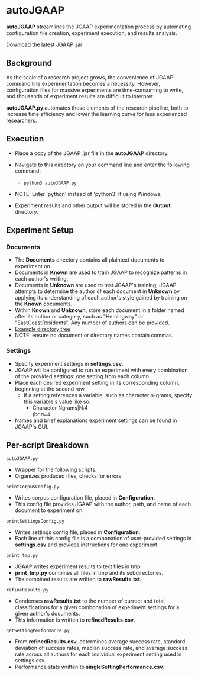 # autoJGAAP
**autoJGAAP** streamlines the JGAAP experimentation process by automating configuration file creation, experiment execution, and results analysis.

[Download the latest JGAAP .jar](https://github.com/evllabs/JGAAP/releases) 

## Background

As the scale of a research project grows, the convenience of JGAAP command line experimentation becomes a necessity. However, configuration files for massive experiments are time-consuming to write, and thousands of experiment results are difficult to interpret.

**autoJGAAP.py** automates these elements of the research pipeline, both to increase time efficiency and lower the learning curve for less experienced researchers.

## Execution

* Place a copy of the JGAAP .jar file in the **autoJGAAP** directory. 
* Navigate to this directory on your command line and enter the following command:

  * ```python3 autoJGAAP.py```

* NOTE: Enter 'python' instead of 'python3' if using Windows.
* Experiment results and other output will be stored in the **Output** directory. 

## Experiment Setup

### Documents
* The **Documents** directory contains all plaintext documents to experiment on.
* Documents in **Known** are used to train JGAAP to recognize patterns in each author's writing. 
* Documents in **Unknown** are used to test JGAAP's training; JGAAP attempts to determine the author of each document in **Unknown** by applying its understanding of each author's style gained by training on the **Known** documents. 
* Within **Known** and **Unknown**, store each document in a folder named after its author or category, such as "Hemingway" or "EastCoastResidents". Any number of authors can be provided.
* [Example directory tree](/example.jpg)
* NOTE: ensure no document or directory names contain commas.

### Settings
* Specify experiment settings in **settings.csv**.
* JGAAP will be configured to run an experiment with every combination of the provided settings: one setting from each column.
* Place each desired experiment setting in its corresponding column, beginning at the second row. 
  * If a setting references a variable, such as character n-grams, specify this variable's value like so:
    * Character Ngrams|N:4  
    *for n=4*
* Names and brief explanations experiment settings can be found in JGAAP's GUI.

## Per-script Breakdown

```autoJGAAP.py```

* Wrapper for the following scripts.
* Organizes produced files, checks for errors

```printCorpusConfig.py```

* Writes corpus configuration file, placed in **Configuration**.
* This config file provides JGAAP with the author, path, and name of each document to experiment on.

```printSettingsConfig.py```

* Writes settings config file, placed in **Configuration**.
* Each line of this config file is a combonation of user-provided settings in **settings.csv** and provides instructions for one experiment.

```print_tmp.py```

* JGAAP writes experiment results to text files in tmp. 
* **print_tmp.py** combines all files in tmp and its subdirectories.
* The combined results are written to **rawResults.txt**.

```refineResults.py```

* Condenses **rawResults.txt** to the number of currect and total classifications for a given combonation of experiment settings for a given author's documents. 
* This information is written to **refinedResults.csv**.

```getSettingPerformance.py```

* From **refinedResults.csv**, determines average success rate, standard deviation of success rates, median success rate, and average success rate across all authors for each individual experiment setting used in settings.csv. 
* Performance stats written to **singleSettingPerformance.csv**.




